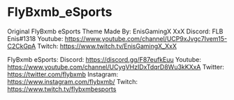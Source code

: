 # FlyBxmb_eSports
Original FlyBxmb eSports Theme
Made By: EnisGamingX XxX
Discord: FLB Enis#1318
Youtube: https://www.youtube.com/channel/UCP9xJvgc7Ivem15-C2CkGpA
Twitch: https://www.twitch.tv/EnisGamingX_XxX

FlyBxmb eSports:
Discord: https://discord.gg/F87eufkEuu
Youtube: https://www.youtube.com/channel/UCygVHzIDxTdqrD8Wu3kKXxA
Twitter: https://twitter.com/flybxmb
Instagram: https://www.instagram.com/flybxmb/
Twitch: https://www.twitch.tv/flybxmbesports

